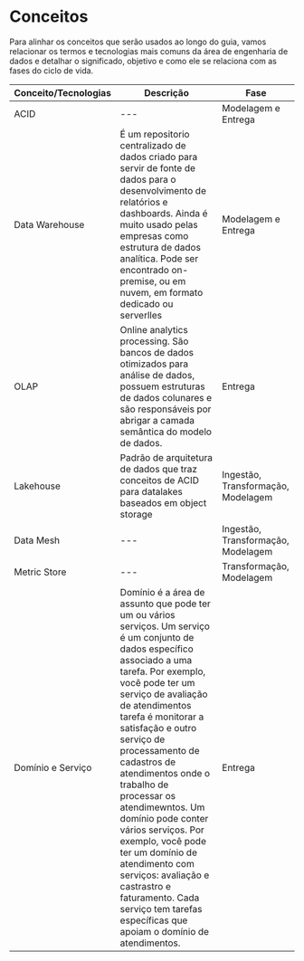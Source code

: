 # Conceitos
Para alinhar os conceitos que serão usados ao longo do guia, vamos relacionar os termos e tecnologias mais comuns da área de engenharia de dados e detalhar o significado, objetivo e como ele se relaciona com as fases do ciclo de vida.

Conceito/Tecnologias | Descrição | Fase
-------------------- | --------- | -----
ACID | --- | Modelagem e Entrega
Data Warehouse | É um repositorio centralizado de dados criado para servir de fonte de dados para o desenvolvimento de relatórios e dashboards. Ainda é muito usado pelas empresas como estrutura de dados analítica. Pode ser encontrado on-premise, ou em nuvem, em formato dedicado ou serverlles | Modelagem e Entrega
OLAP | Online analytics processing. São bancos de dados otimizados para análise de dados, possuem estruturas de dados colunares e são responsáveis por abrigar a camada semântica do modelo de dados. | Entrega
Lakehouse | Padrão de arquitetura de dados que traz conceitos de ACID para datalakes baseados em object storage | Ingestão, Transformação, Modelagem
Data Mesh | --- | Ingestão, Transformação, Modelagem
Metric Store | --- | Transformação, Modelagem
Domínio e Serviço | Domínio é a área de assunto que pode ter um ou vários serviços. Um serviço é um conjunto de dados específico associado a uma tarefa. Por exemplo, você pode ter um serviço de avaliação de atendimentos tarefa é monitorar a satisfação e outro serviço de processamento de cadastros de atendimentos onde o trabalho de processar os atendimewntos. Um domínio pode conter vários serviços. Por exemplo, você pode ter um domínio de atendimento com serviços: avaliação e castrastro e faturamento. Cada serviço tem tarefas específicas que apoiam o domínio de atendimentos. | Entrega



